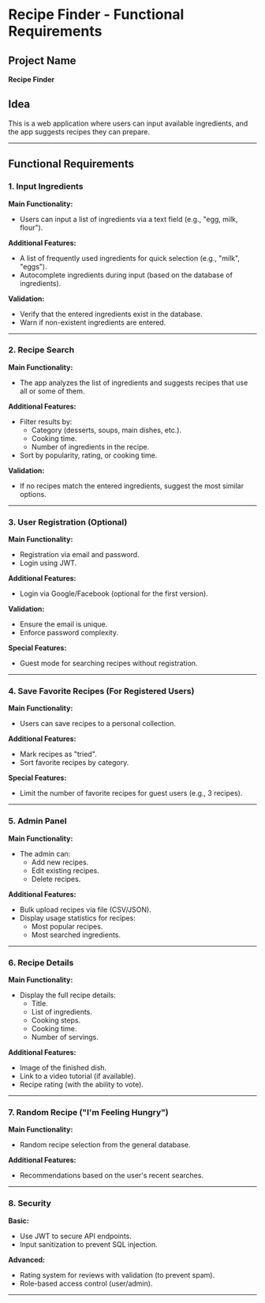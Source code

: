 # Recipe Finder - Functional Requirements

## Project Name
**Recipe Finder**

## Idea
This is a web application where users can input available ingredients, and the app suggests recipes they can prepare.

---

## Functional Requirements

### 1. Input Ingredients
**Main Functionality:**
- Users can input a list of ingredients via a text field (e.g., "egg, milk, flour").

**Additional Features:**
- A list of frequently used ingredients for quick selection (e.g., "milk", "eggs").
- Autocomplete ingredients during input (based on the database of ingredients).

**Validation:**
- Verify that the entered ingredients exist in the database.
- Warn if non-existent ingredients are entered.

---

### 2. Recipe Search
**Main Functionality:**
- The app analyzes the list of ingredients and suggests recipes that use all or some of them.

**Additional Features:**
- Filter results by:
  - Category (desserts, soups, main dishes, etc.).
  - Cooking time.
  - Number of ingredients in the recipe.
- Sort by popularity, rating, or cooking time.

**Validation:**
- If no recipes match the entered ingredients, suggest the most similar options.

---

### 3. User Registration (Optional)
**Main Functionality:**
- Registration via email and password.
- Login using JWT.

**Additional Features:**
- Login via Google/Facebook (optional for the first version).

**Validation:**
- Ensure the email is unique.
- Enforce password complexity.

**Special Features:**
- Guest mode for searching recipes without registration.

---

### 4. Save Favorite Recipes (For Registered Users)
**Main Functionality:**
- Users can save recipes to a personal collection.

**Additional Features:**
- Mark recipes as "tried".
- Sort favorite recipes by category.

**Special Features:**
- Limit the number of favorite recipes for guest users (e.g., 3 recipes).

---

### 5. Admin Panel
**Main Functionality:**
- The admin can:
  - Add new recipes.
  - Edit existing recipes.
  - Delete recipes.

**Additional Features:**
- Bulk upload recipes via file (CSV/JSON).
- Display usage statistics for recipes:
  - Most popular recipes.
  - Most searched ingredients.

---

### 6. Recipe Details
**Main Functionality:**
- Display the full recipe details:
  - Title.
  - List of ingredients.
  - Cooking steps.
  - Cooking time.
  - Number of servings.

**Additional Features:**
- Image of the finished dish.
- Link to a video tutorial (if available).
- Recipe rating (with the ability to vote).

---

### 7. Random Recipe ("I'm Feeling Hungry")
**Main Functionality:**
- Random recipe selection from the general database.

**Additional Features:**
- Recommendations based on the user's recent searches.

---

### 8. Security
**Basic:**
- Use JWT to secure API endpoints.
- Input sanitization to prevent SQL injection.

**Advanced:**
- Rating system for reviews with validation (to prevent spam).
- Role-based access control (user/admin).

---
